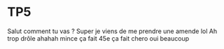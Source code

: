 # TP5
Salut comment tu vas ?
Super je viens de me prendre une amende lol
Ah trop drôle ahahah
mince ça fait 45e
ça fait chero
oui beaucoup